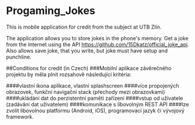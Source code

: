# Progaming_Jokes
This is mobile application for credit from the subject at UTB Zlín.

The application allows you to store jokes in the phone's memory. Get a joke from the Internet using the API https://github.com/15Dkatz/official_joke_api. Also allows save joke, that you write, but joke must have setup and punchline.


##Conditions for credit (in Czech) 
###Mobilní aplikace závěrečného projektu by měla plnit rozsahově následující kritéria:

####vlastní ikona aplikace, vlastní splashscreen
####více propojených obrazovek, funkční navigační stack (přechody mezi obrazovkami)
####ukládání dat do perzistentní paměti zařízení
####vstup od uživatele (zadávání dat uživatelem)
####komunikace s libovolným REST API
####lze zvolit libovolnou platformu (Android, iOS), programovací jazyk či vývojový framework.
